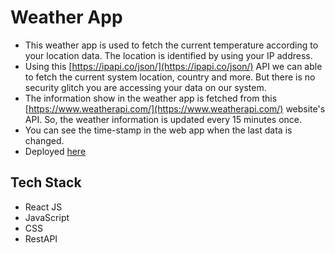 # Weather App

* This weather app is used to fetch the current temperature according to your location data. The location is identified by using your IP address.
* Using this [https://ipapi.co/json/](https://ipapi.co/json/) API we can able to fetch the current system location, country and more. But there is no security glitch you are accessing your data on our system.
* The information show in the weather app is fetched from this [https://www.weatherapi.com/](https://www.weatherapi.com/) website's API. So, the weather information is updated every 15 minutes once.
* You can see the time-stamp in the web app when the last data is changed.
* Deployed [here](https://weather-app-sakthivel.netlify.app/)

## Tech Stack

* React JS
* JavaScript
* CSS
* RestAPI

